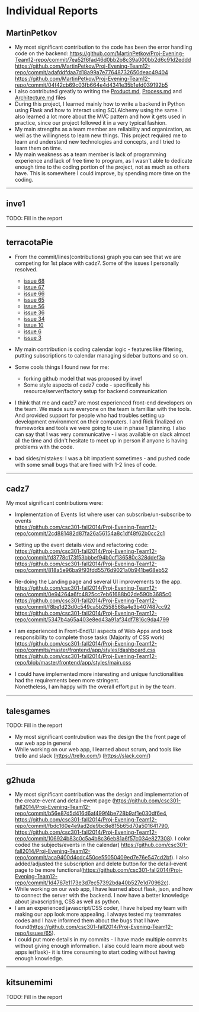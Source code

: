 # Individual Reports
## MartinPetkov

 * My most significant contribution to the code has been the error handling code on the backend:
    https://github.com/MartinPetkov/Proj-Evening-Team12-repo/commit/7ea52f6fad46d0bb2b8c39a000bb2d6c91d2eddd
    https://github.com/MartinPetkov/Proj-Evening-Team12-repo/commit/adafddfdaa7d18a99a7e77648732650deac49404
    https://github.com/MartinPetkov/Proj-Evening-Team12-repo/commit/04f42cb69c03fb664e4d4341e35b1efd039192b5
 * I also contributed greatly to writing the [Product.md](https://github.com/csc301-fall2014/Proj-Evening-Team12-repo/commit/9c2888e2164c5ae3f3f237e83a9f04202b812f81), [Process.md](https://github.com/csc301-fall2014/Proj-Evening-Team12-repo/commit/b80f43e508a70a40991a44244e1e4024edab109d) and [Architecture.md](https://github.com/csc301-fall2014/Proj-Evening-Team12-repo/commit/1ee107aa97a1f9ed2b61034160e4846417c0e80a) files
 * During this project, I learned mainly how to write a backend in Python using Flask and how to interact using SQLAlchemy using the same. I also learned a lot more about the MVC pattern and how it gets used in practice, since our project followed it in a very typical fashion.
 * My main strengths as a team member are reliability and organization, as well as the willingness to learn new things. This project required me to learn and understand new technologies and concepts, and I tried to learn them on time.
 * My main weakness as a team member is lack of programming experience and lack of free time to program, as I wasn't able to dedicate enough time to the coding portion of the project, not as much as others have. This is somewhere I could improve, by spending more time on the coding.

----

## inve1

TODO: Fill in the report


----

## terracotaPie

* From the commit/lines(contributions) graph you can see that we are competing for 1st place with cadz7. Some of the issues I personally resolved.
    * [issue 68](https://github.com/csc301-fall2014/Proj-Evening-Team12-repo/issues/68)  
    * [issue 67](https://github.com/csc301-fall2014/Proj-Evening-Team12-repo/issues/67)
    * [issue 66](https://github.com/csc301-fall2014/Proj-Evening-Team12-repo/issues/66)
    * [issue 65](https://github.com/csc301-fall2014/Proj-Evening-Team12-repo/issues/65)
    * [issue 56](https://github.com/csc301-fall2014/Proj-Evening-Team12-repo/issues/56)
    * [issue 36](https://github.com/csc301-fall2014/Proj-Evening-Team12-repo/issues/36)
    * [issue 34](https://github.com/csc301-fall2014/Proj-Evening-Team12-repo/issues/34)
    * [issue 10](https://github.com/csc301-fall2014/Proj-Evening-Team12-repo/issues/10)
    * [issue 6](https://github.com/csc301-fall2014/Proj-Evening-Team12-repo/issues/6)
    * [issue 3](https://github.com/csc301-fall2014/Proj-Evening-Team12-repo/issues/3)
* My main contribution is coding calendar logic - features like filtering, putting subscriptions to calendar managing sidebar buttons and so on.
* Some cools things I found new for me:
    * forking github model that was proposed by inve1
    * Some style aspects of cadz7 code - specifically his resource/server/factory setup for backend communication

* I think that me and cadz7 are most experienced front-end developers on the team. We made sure everyone on the team is familliar with the tools. And provided support for people who had troubles setting up development environment on their computers. I and Rick finalized on frameworks and tools we were going to use in phase 1 planning. I also can say that I was very communicative - i was available on slack almost all the time and didn't hesitate to meet up in person if anyone is having problems with the code.  
* bad sides/mistakes: I was a bit impatient sometimes - and pushed code with some small bugs that are fixed with 1-2 lines of code.


----

## cadz7

My most significant contributions were:  

* Implementation of Events list where user can subscribe/un-subscribe to events  
https://github.com/csc301-fall2014/Proj-Evening-Team12-repo/commit/2cd881482d87fa26a56154a8c1df48f62b0cc2c1
* Setting up the event details view and refactoring code:  
https://github.com/csc301-fall2014/Proj-Evening-Team12-repo/commit/fd3778c173f53bbbef94b0cf136580c328ddef3a  
https://github.com/csc301-fall2014/Proj-Evening-Team12-repo/commit/818a5e96ba9f93fdd5576d9021a0b941be68eb52  
* Re-doing the Landing page and several UI improvements to the app.
https://github.com/csc301-fall2014/Proj-Evening-Team12-repo/commit/0e94264a6fc4825cc7eb61688b02de590b3685c0  
https://github.com/csc301-fall2014/Proj-Evening-Team12-repo/commit/f8be1d23d0c549ca5b2558568a4e3b407487cc92  
https://github.com/csc301-fall2014/Proj-Evening-Team12-repo/commit/5347b4a65a403e8ed43a91af34df7816c9da4799  

* I am experienced in Front-End/UI aspects of Web Apps and took responsibility to complete those tasks (Majority of CSS work)  
https://github.com/csc301-fall2014/Proj-Evening-Team12-repo/commits/master/frontend/app/styles/dashboard.css  
https://github.com/csc301-fall2014/Proj-Evening-Team12-repo/blob/master/frontend/app/styles/main.css  

* I could have implemented more interesting and unique functionalities had the requirements been more stringent.  
Nonetheless, I am happy with the overall effort put in by the team.  


----

## talesgames

TODO: Fill in the report
 * My most significant contrubution was the design the the front page of our web app in general
 * While working on our web app, I learned about scrum, and tools like trello and slack (https://trello.com/) (https://slack.com/)

----

## g2huda

* My most significant contribution was the design and implementation of the create-event and detail-event page
(https://github.com/csc301-fall2014/Proj-Evening-Team12-repo/commit/b56e87d5d416d6af499f4be728b9af1e030df6e4, https://github.com/csc301-fall2014/Proj-Evening-Team12-repo/commit/fbdc160e4e9ad2de9bc8e815b65d70a501641790, https://github.com/csc301-fall2014/Proj-Evening-Team12-repo/commit/106924b83c0c5a4b8c36eb81a6f57c034e827308). I color coded the subjects/events in the calendar( https://github.com/csc301-fall2014/Proj-Evening-Team12-repo/commit/aca9400d4cdc450ce55050409ed7e76e547cd2bf). I also added/adjusted the subscription and delete button for the detail-event page to be more functional(https://github.com/csc301-fall2014/Proj-Evening-Team12-repo/commit/1d4767e1173e3d7ec57392bda40b527e1d70962c).
* While working on our web app, I have learned about flask, json, and how to connect the server with the backend. I now have a better knowledge about javascripting, CSS as well as python.
* I am an experienced javascript/CSS coder, I have helped my team with making our app look more appealing. I always tested my teammates codes and I have informed them about the bugs that I have found(https://github.com/csc301-fall2014/Proj-Evening-Team12-repo/issues/65).
* I could put more details in my commits - I have made multiple commits without giving enough information. I also could learn more about web apps ie(flask)- it is time consuming to start coding without having enough knowledge.

----

## kitsunemimi

TODO: Fill in the report


----

